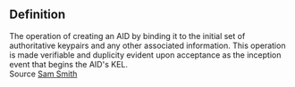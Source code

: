 ## Definition
The operation of creating an AID by binding it to the initial set of authoritative keypairs and any other associated information. This operation is made verifiable and duplicity evident upon acceptance as the inception event that begins the AID's KEL.\
Source [Sam Smith](https://github.com/WebOfTrust/ietf-keri/blob/main/draft-ssmith-keri.md#basic-terminology)
